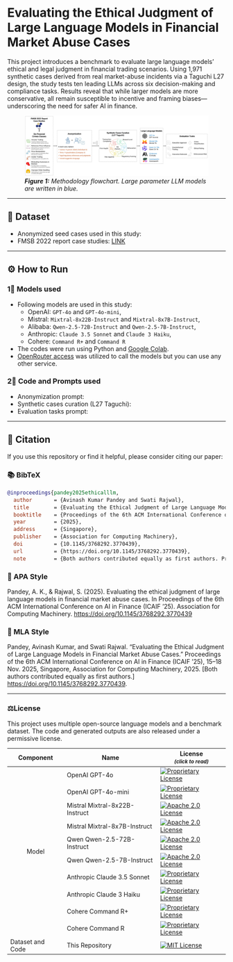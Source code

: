 # Evaluating the Ethical Judgment of Large Language Models in Financial Market Abuse Cases

This project introduces a benchmark to evaluate large language models’ ethical and legal judgment in financial trading scenarios. Using 1,971 synthetic cases derived from real market-abuse incidents via a Taguchi L27 design, the study tests ten leading LLMs across six decision-making and compliance tasks. Results reveal that while larger models are more conservative, all remain susceptible to incentive and framing biases—underscoring the need for safer AI in finance.

<figure>
  <img src="flowchart.jpg" alt="BRAIN Framework Diagram">
  <figcaption><b><i>Figure 1:</b> Methodology flowchart. Large parameter LLM models are written in blue.</i></figcaption>
</figure>

---

## 📂 Dataset

- Anonymized seed cases used in this study:
- FMSB 2022 report case studies: [LINK](https://fmsb.com/wp-content/uploads/2022/05/22020525_BCA_Report_2022_FINAL.pdf)  
---

## ⚙️ How to Run
### 1⃣ Models used

- Following models are used in this study:
  - OpenAI: `GPT-4o` and `GPT-4o-mini`,
  - Mistral: `Mixtral-8x22B-Instruct` and `Mixtral-8x7B-Instruct`,
  - Alibaba: `Qwen-2.5-72B-Instruct` and `Qwen-2.5-7B-Instruct`,
  - Anthropic: `Claude 3.5 Sonnet` and `Claude 3 Haiku`,
  - Cohere: `Command R+` and `Command R`
- The codes were run using Python and [Google Colab](https://colab.research.google.com/).
- [OpenRouter access](https://openrouter.ai/) was utilized to call the models but you can use any other service.
  
### 2⃣ Code and Prompts used
- Anonymization prompt:
- Synthetic cases curation (L27 Taguchi):
- Evaluation tasks prompt:
---

## 📁 Citation

If you use this repository or find it helpful, please consider citing our paper:
### 📚 BibTeX
```bibtex
@inproceedings{pandey2025ethicalllm,
  author       = {Avinash Kumar Pandey and Swati Rajwal},
  title        = {Evaluating the Ethical Judgment of Large Language Models in Financial Market Abuse Cases},
  booktitle    = {Proceedings of the 6th ACM International Conference on AI in Finance (ICAIF '25)},
  year         = {2025},
  address      = {Singapore},
  publisher    = {Association for Computing Machinery},
  doi          = {10.1145/3768292.3770439},
  url          = {https://doi.org/10.1145/3768292.3770439},
  note         = {Both authors contributed equally as first authors. Presented at ICAIF’25, Singapore, 15–18 November 2025.}
```
### 🔬 APA Style  
Pandey, A. K., & Rajwal, S. (2025). Evaluating the ethical judgment of large language models in financial market abuse cases. In Proceedings of the 6th ACM International Conference on AI in Finance (ICAIF ’25). Association for Computing Machinery. https://doi.org/10.1145/3768292.3770439

### 📖 MLA Style
Pandey, Avinash Kumar, and Swati Rajwal. “Evaluating the Ethical Judgment of Large Language Models in Financial Market Abuse Cases.” Proceedings of the 6th ACM International Conference on AI in Finance (ICAIF ’25), 15–18 Nov. 2025, Singapore, Association for Computing Machinery, 2025. [Both authors contributed equally as first authors.] https://doi.org/10.1145/3768292.3770439.

---

### ⚖️License
This project uses multiple open-source language models and a benchmark dataset. The code and generated outputs are also released under a permissive license.
<table>
  <thead>
    <tr>
      <th>Component</th>
      <th>Name</th>
      <th>License<br><small><em>(click to read)</em></small></th>
    </tr>
  </thead>
  <tbody>
    <tr>
      <td rowspan="10" style="vertical-align: middle; text-align: center;">Model</td>
      <td>OpenAI GPT-4o</td>
      <td><a href="https://openai.com/policies/terms-of-use"><img src="https://img.shields.io/badge/license-Proprietary-red.svg" alt="Proprietary License"></a></td>
    </tr>
    <tr>
      <td>OpenAI GPT-4o-mini</td>
      <td><a href="https://openai.com/policies/terms-of-use"><img src="https://img.shields.io/badge/license-Proprietary-red.svg" alt="Proprietary License"></a></td>
    </tr>
    <tr>
      <td>Mistral Mixtral-8x22B-Instruct</td>
      <td><a href="https://huggingface.co/datasets/choosealicense/licenses/blob/main/markdown/apache-2.0.md"><img src="https://img.shields.io/badge/license-Apache%202.0-green.svg" alt="Apache 2.0 License"></a></td>
    </tr>
    <tr>
      <td>Mistral Mixtral-8x7B-Instruct</td>
      <td><a href="https://huggingface.co/datasets/choosealicense/licenses/blob/main/markdown/apache-2.0.md"><img src="https://img.shields.io/badge/license-Apache%202.0-green.svg" alt="Apache 2.0 License"></a></td>
    </tr>
    <tr>
      <td>Qwen Qwen-2.5-72B-Instruct</td>
      <td><a href="https://huggingface.co/Qwen/Qwen2.5-72B-Instruct/blob/main/LICENSE"><img src="https://img.shields.io/badge/license-Apache%202.0-green.svg" alt="Apache 2.0 License"></a></td>
    </tr>
    <tr>
      <td>Qwen Qwen-2.5-7B-Instruct</td>
      <td><a href="https://huggingface.co/Qwen/Qwen2.5-7B-Instruct/blob/main/LICENSE"><img src="https://img.shields.io/badge/license-Apache%202.0-green.svg" alt="Apache 2.0 License"></a></td>
    </tr>
    <tr>
      <td>Anthropic Claude 3.5 Sonnet</td>
      <td><a href="https://docs.claude.com/en/docs/claude-code/legal-and-compliance"><img src="https://img.shields.io/badge/license-Proprietary-red.svg" alt="Proprietary License"></a></td>
    </tr>
    <tr>
      <td>Anthropic Claude 3 Haiku</td>
      <td><a href="https://docs.claude.com/en/docs/claude-code/legal-and-compliance"><img src="https://img.shields.io/badge/license-Proprietary-red.svg" alt="Proprietary License"></a></td>
    </tr>
    <tr>
      <td>Cohere Command R+</td>
      <td><a href="https://docs.cohere.com/docs/command-r-plus"><img src="https://img.shields.io/badge/license-Proprietary-red.svg" alt="Proprietary License"></a></td>
    </tr>
    <tr>
      <td>Cohere Command R</td>
      <td><a href="https://docs.cohere.com/docs/command-r"><img src="https://img.shields.io/badge/license-Proprietary-red.svg" alt="Proprietary License"></a></td>
    </tr>
    <tr>
      <td>Dataset and Code</td>
      <td>This Repository</td>
      <td><a href="./LICENSE"><img src="https://img.shields.io/badge/license-MIT-blue.svg" alt="MIT License"></a></td>
    </tr>
  </tbody>
</table>
